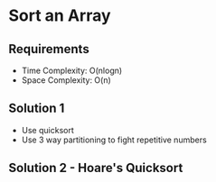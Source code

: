 # Sort an Array

## Requirements

- Time Complexity: O(nlogn)
- Space Complexity: O(n)

## Solution 1

- Use quicksort
- Use 3 way partitioning to fight repetitive numbers

## Solution 2 - Hoare's Quicksort
